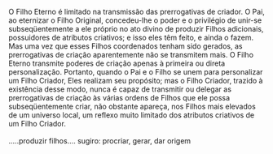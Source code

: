 ﻿O Filho Eterno é limitado na transmissão das prerrogativas de criador. O Pai, ao eternizar o Filho Original, concedeu-lhe o poder e o privilégio de unir-se subseqüentemente a ele próprio no ato divino de produzir Filhos adicionais,  possuidores de atributos criativos; e isso eles têm feito, e ainda o fazem. Mas uma vez que esses Filhos coordenados tenham sido gerados, as prerrogativas de criação aparentemente não se transmitem mais. O Filho Eterno transmite poderes de criação apenas à primeira ou direta personalização. Portanto, quando o Pai e o Filho se unem para personalizar um Filho Criador, Eles realizam seu propósito; mas o Filho Criador, trazido à existência desse modo, nunca é capaz de transmitir ou delegar as prerrogativas de criação às várias ordens de Filhos que ele possa subseqüentemente criar, não obstante apareça, nos Filhos mais elevados de um universo local, um reflexo muito limitado dos atributos criativos de um Filho Criador.<BR><BR>.....produzir filhos.... sugiro: procriar, gerar, dar origem